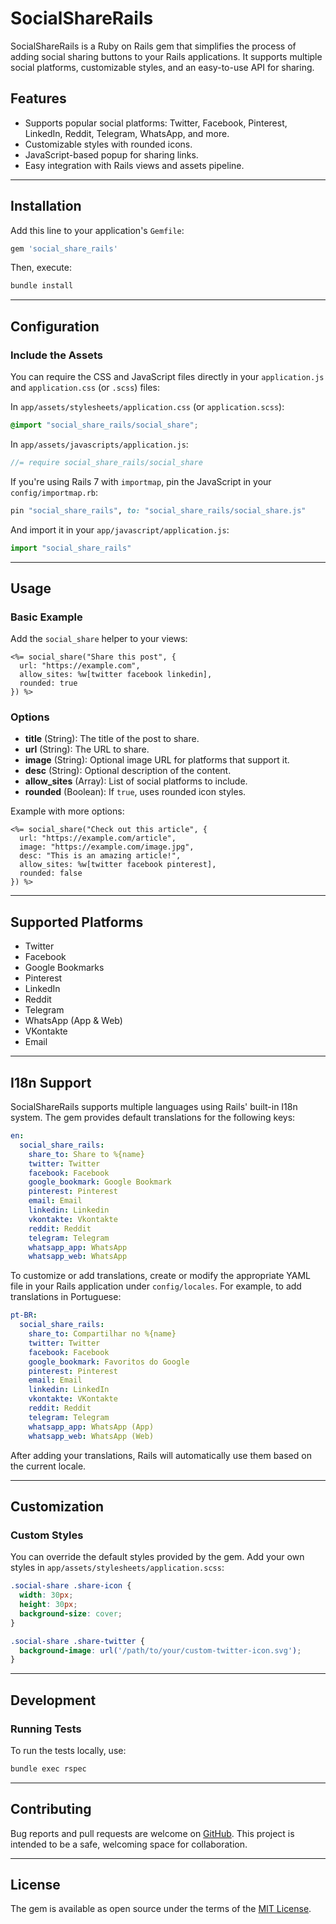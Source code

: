 
# SocialShareRails

SocialShareRails is a Ruby on Rails gem that simplifies the process of adding social sharing buttons to your Rails applications. It supports multiple social platforms, customizable styles, and an easy-to-use API for sharing.

## Features

- Supports popular social platforms: Twitter, Facebook, Pinterest, LinkedIn, Reddit, Telegram, WhatsApp, and more.
- Customizable styles with rounded icons.
- JavaScript-based popup for sharing links.
- Easy integration with Rails views and assets pipeline.

---

## Installation

Add this line to your application's `Gemfile`:

```ruby
gem 'social_share_rails'
```

Then, execute:

```bash
bundle install
```

---

## Configuration

### Include the Assets

You can require the CSS and JavaScript files directly in your `application.js` and `application.css` (or `.scss`) files:

In `app/assets/stylesheets/application.css` (or `application.scss`):
```scss
@import "social_share_rails/social_share";
```

In `app/assets/javascripts/application.js`:
```javascript
//= require social_share_rails/social_share
```

If you're using Rails 7 with `importmap`, pin the JavaScript in your `config/importmap.rb`:

```ruby
pin "social_share_rails", to: "social_share_rails/social_share.js"
```

And import it in your `app/javascript/application.js`:

```javascript
import "social_share_rails"
```

---

## Usage

### Basic Example
Add the `social_share` helper to your views:

```erb
<%= social_share("Share this post", {
  url: "https://example.com",
  allow_sites: %w[twitter facebook linkedin],
  rounded: true
}) %>
```

### Options

- **title** (String): The title of the post to share.
- **url** (String): The URL to share.
- **image** (String): Optional image URL for platforms that support it.
- **desc** (String): Optional description of the content.
- **allow_sites** (Array): List of social platforms to include.
- **rounded** (Boolean): If `true`, uses rounded icon styles.

Example with more options:

```erb
<%= social_share("Check out this article", {
  url: "https://example.com/article",
  image: "https://example.com/image.jpg",
  desc: "This is an amazing article!",
  allow_sites: %w[twitter facebook pinterest],
  rounded: false
}) %>
```

---

## Supported Platforms

- Twitter
- Facebook
- Google Bookmarks
- Pinterest
- LinkedIn
- Reddit
- Telegram
- WhatsApp (App & Web)
- VKontakte
- Email

---

## I18n Support

SocialShareRails supports multiple languages using Rails' built-in I18n system. The gem provides default translations for the following keys:

```yaml
en:
  social_share_rails:
    share_to: Share to %{name}
    twitter: Twitter
    facebook: Facebook
    google_bookmark: Google Bookmark
    pinterest: Pinterest
    email: Email
    linkedin: Linkedin
    vkontakte: Vkontakte
    reddit: Reddit
    telegram: Telegram
    whatsapp_app: WhatsApp
    whatsapp_web: WhatsApp
```

To customize or add translations, create or modify the appropriate YAML file in your Rails application under `config/locales`. For example, to add translations in Portuguese:

```yaml
pt-BR:
  social_share_rails:
    share_to: Compartilhar no %{name}
    twitter: Twitter
    facebook: Facebook
    google_bookmark: Favoritos do Google
    pinterest: Pinterest
    email: Email
    linkedin: LinkedIn
    vkontakte: VKontakte
    reddit: Reddit
    telegram: Telegram
    whatsapp_app: WhatsApp (App)
    whatsapp_web: WhatsApp (Web)
```

After adding your translations, Rails will automatically use them based on the current locale.

---

## Customization

### Custom Styles
You can override the default styles provided by the gem. Add your own styles in `app/assets/stylesheets/application.scss`:

```scss
.social-share .share-icon {
  width: 30px;
  height: 30px;
  background-size: cover;
}

.social-share .share-twitter {
  background-image: url('/path/to/your/custom-twitter-icon.svg');
}
```

---

## Development

### Running Tests
To run the tests locally, use:

```bash
bundle exec rspec
```

---

## Contributing

Bug reports and pull requests are welcome on [GitHub](https://github.com/g13ydson/social_share_rails). This project is intended to be a safe, welcoming space for collaboration.

---

## License

The gem is available as open source under the terms of the [MIT License](LICENSE.txt).
